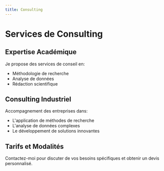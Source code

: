 ```yaml
---
title: Consulting
---
```


# Services de Consulting

## Expertise Académique

Je propose des services de conseil en:
- Méthodologie de recherche
- Analyse de données
- Rédaction scientifique

## Consulting Industriel

Accompagnement des entreprises dans:
- L'application de méthodes de recherche
- L'analyse de données complexes
- Le développement de solutions innovantes

## Tarifs et Modalités

Contactez-moi pour discuter de vos besoins spécifiques et obtenir un devis personnalisé.